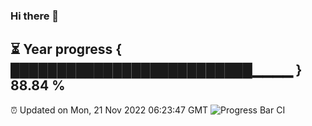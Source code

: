 ### Hi there 👋
⏳ Year progress { ██████████████████████████▁▁▁▁ } 88.84 %
---
⏰ Updated on Mon, 21 Nov 2022 06:23:47 GMT
![Progress Bar CI](https://github.com/liununu/liununu/workflows/Progress%20Bar%20CI/badge.svg)
